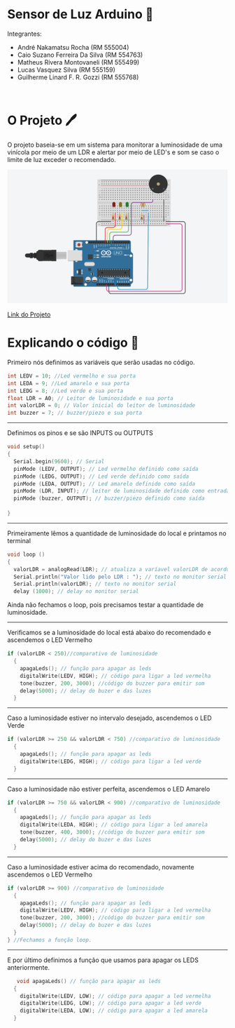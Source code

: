 # Sensor de Luz Arduino 🚨

Integrantes:
<ul>
<li>André Nakamatsu Rocha (RM 555004)</li>
<li>Caio Suzano Ferreira Da Silva (RM 554763)</li>
<li>Matheus Rivera Montovaneli (RM 555499)</li>
<li>Lucas Vasquez Silva (RM 555159)</li>
<li>Guilherme Linard F. R. Gozzi (RM 555768)</li>
</ul>

<br />

# O Projeto 🖊️
O projeto baseia-se em um sistema para monitorar a luminosidade de uma vinícola por meio de um LDR e alertar por meio de LED's e som se caso o limite de luz exceder o recomendado.
<br />

<img src="https://github.com/andrenakarocha/sensor-de-luminosidade-arduino/blob/main/docs/img.png?raw=true">

<a href="https://www.tinkercad.com/things/hqnSv0cleUD-cp-1-sensor-de-luminosidade/editel?sharecode=W6U-sAYscPEdjHpCb9JnqhZcRVCxMQC69G1Xbp4hNTI">Link do Projeto</a>

# Explicando o código 📄

Primeiro nós definimos as variáveis que serão usadas no código.
```C++
int LEDV = 10; //Led vermelho e sua porta 
int LEDA = 9; //Led amarelo e sua porta
int LEDG = 8; //Led verde e sua porta
float LDR = A0; // Leitor de luminosidade e sua porta
int valorLDR = 0; // Valor inicial do leitor de luminosidade
int buzzer = 7; // buzzer/piezo e sua porta
```

<hr />

Definimos os pinos e se são INPUTS ou OUTPUTS
```C++
void setup()
{
  Serial.begin(9600); // Serial
  pinMode (LEDV, OUTPUT); // Led vermelho definido como saída
  pinMode (LEDG, OUTPUT); // Led verde definido como saída
  pinMode (LEDA, OUTPUT); // Led amarelo definido como saída
  pinMode (LDR, INPUT); // leitor de luminosidade definido como entrada
  pinMode (buzzer, OUTPUT); // buzzer/piezo definido como saída

}
```

<hr />

Primeiramente lêmos a quantidade de luminosidade do local e printamos no terminal
```C++
void loop () 
{
  valorLDR = analogRead(LDR); // atualiza a varíavel valorLDR de acordo com a luminosidade
  Serial.println("Valor lido pelo LDR : "); // texto no monitor serial
  Serial.println(valorLDR); // texto no monitor serial 
  delay (1000); // delay no monitor serial
```

Ainda não fechamos o loop, pois precisamos testar a quantidade de luminosidade.

<hr />

Verificamos se a luminosidade do local está abaixo do recomendado e ascendemos o LED Vermelho
```C++
if (valorLDR < 250)//comparativo de luminosidade
  {
    apagaLeds(); // função para apagar as leds
    digitalWrite(LEDV, HIGH); // código para ligar a led vermelha
    tone(buzzer, 200, 3000); //código do buzzer para emitir som
    delay(5000); // delay do buzer e das luzes
  }
```

<hr />

Caso a luminosidade estiver no intervalo desejado, ascendemos o LED Verde
```C++
if (valorLDR >= 250 && valorLDR < 750) //comparativo de luminosidade
  {
    apagaLeds(); // função para apagar as leds
    digitalWrite(LEDG, HIGH); // código para ligar a led verde
  }
```

<hr />

Caso a luminosidade não estiver perfeita, ascendemos o LED Amarelo
```C++
if (valorLDR >= 750 && valorLDR < 900) //comparativo de luminosidade
  {
    apagaLeds(); // função para apagar as leds
    digitalWrite(LEDA, HIGH); // código para ligar a led amarela
    tone(buzzer, 400, 3000); //código do buzzer para emitir som
    delay(5000); // delay do buzer e das luzes
  }
```
<hr />

Caso a luminosidade estiver acima do recomendado, novamente ascendemos o LED Vermelho
```C++
if (valorLDR >= 900) //comparativo de luminosidade
  {
    apagaLeds(); // função para apagar as leds
    digitalWrite(LEDV, HIGH); // código para ligar a led vermelha
    tone(buzzer, 200, 3000); //código do buzzer para emitir som
    delay(5000); // delay do buzer e das luzes
  }
} //Fechamos a função loop.
```

<hr />

E por último definimos a função que usamos para apagar os LEDS anteriormente.
```C++ 
   void apagaLeds() // função para apagar as leds
  {
    digitalWrite(LEDV, LOW); // código para apagar a led vermelha
    digitalWrite(LEDG, LOW); // código para apagar a led verde
    digitalWrite(LEDA, LOW); // código para apagar a led amarela
  }
```
